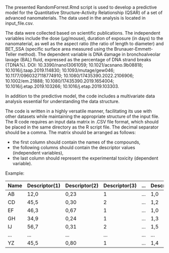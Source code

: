 The presented RandomForrest.Rmd script is used to develop a predictive model for the Quantitative Structure-Activity Relationship (QSAR) of a set of advanced nanomaterials. The data used in the analysis is located in input_file.csv.

The data were collected based on scientific publications. 
The independent variables include the dose (µg/mouse), duration of exposure (in days) to the nanomaterial, as well as the aspect ratio (the ratio of length to diameter) and BET_SSA (specific surface area measured using the Brunauer-Emmett-Teller method). The dependent variable is DNA damage in bronchoalveolar lavage (BAL) fluid, expressed as the percentage of DNA strand breaks (TDNA%). DOI: 10.3390/nano13061059; 10.1021/acsnano.9b08818; 10.1016/j.taap.2019.114830; 10.1093/mutage/gew046; 10.1177/0960327118774910; 10.1080/17435390.2022.2106906; 10.1002/em.21888; 10.1080/17435390.2019.1654004; 10.1016/j.etap.2019.103266; 10.1016/j.etap.2019.103303.

In addition to the predictive model, the code includes a multivariate data analysis essential for understanding the data structure.

The code is written in a highly versatile manner, facilitating its use with other datasets while maintaining the appropriate structure of the input file.  
The R code requires an input data matrix in .CSV file format, which should be placed in the same directory as the R script file. The decimal separator should be a comma. The matrix should be arranged as follows:
* the first column should contain the names of the compounds,
* the following columns should contain the descriptor values (independent variables),
* the last column should represent the experimental toxicity (dependent variable).

Example:

|Name|  Descriptor(1) | Descriptor(2) | Descriptor(3) | ... | Descriptor(x) |  Responce |
|----|----------------|---------------|---------------|-----|---------------|---------- |
| AB |      12,0      |      0,23     |       1       | ... |      1,0      |    3,5    |       
| CD |      45,5      |      0,30     |       2       | ... |      1,2      |    4,5    |
| EF |      46,3      |      0,67     |       1       | ... |      1,0      |    4,7    |
| GH |      34,9      |      0,24     |       1       | ... |      1,3      |    3,2    |
| IJ |      56,7      |      0,31     |       2       | ... |      1,5      |    5,5    |
|... |      ...       |      ...      |      ...      | ... |      ...      |    ...    |
| YZ |      45,5      |      0,80     |       1       | ... |      1,4      |    3,7    |

